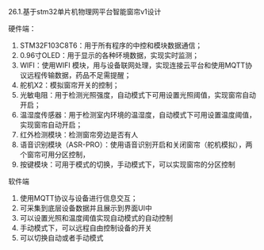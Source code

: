 26.1.基于stm32单片机物理网平台智能窗帘v1设计

硬件端：
1.	STM32F103C8T6：用于所有程序的中控和模块数据通信；
2.	0.96寸OLED：用于显示的各种环境数据，实现实时监测；
3.	WIFI：使用WIFI 模块，用与设备联网处理，实现连接云平台和使用MQTT协议远程传输数据，药品不足需提醒； 
4.	舵机X2：模拟窗帘开关的控制；
5.	光敏电阻：用于检测光照强度，自动模式下可用设置光照阈值，实现窗帘自动开启；
6.	温湿度传感器：用于检测室内环境的温湿度，自动模式下可用设置温度阈值，实现窗帘自动开启；
7.	红外检测模块：检测窗帘旁边是否有人
8.	语音识别模块（ASR-PRO）：使用语音识别开启和关闭窗帘（舵机模拟），两个窗帘可用分区控制，
9.	按键模块：可用于模式的切换，手动模式下，可以实现窗帘的分区控制 

软件端
1.	使用MQTT协议与设备进行信息交互；
2.	可采集到底层设备数据并且展示到界面UI中
3.	可以设置光照和温度阈值实现自动模式的自动控制
4.	手动模式下，可以远程自由控制设备的开关
5.	可以切换自动或者手动模式
